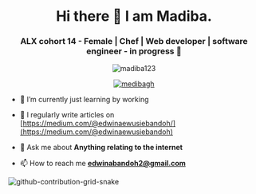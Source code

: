 <h1 align="center"> Hi there 👋 I am Madiba.</h1>
<h3 align="center"><b>ALX cohort 14 - Female | Chef | Web developer | software engineer - in progress 🚀</b></h3>


<p align="center"> <img src="https://badges.frapsoft.com/os/v2/open-source.svg?v=103)](https://github.com/mediba123" alt="madiba123" /> </p>

<p align="center"> <a href="https://twitter.com/medibagh" target="blank"><img src="https://img.shields.io/twitter/follow/medibagh1?logo=twitter&style=for-the-badge" alt="medibagh" /></a> </p>

- 🔭 I’m currently just learning by working

- 📝 I regularly write articles on [https://medium.com/@edwinaewusiebandoh/](https://medium.com/@edwinaewusiebandoh)

- 💬 Ask me about **Anything relating to the internet**

- 📫 How to reach me **edwinabandoh2@gmail.com**

![github-contribution-grid-snake](https://user-images.githubusercontent.com/90142173/154796318-e529fdc7-2132-4ce7-8417-06b71cf02506.svg)
 
 
